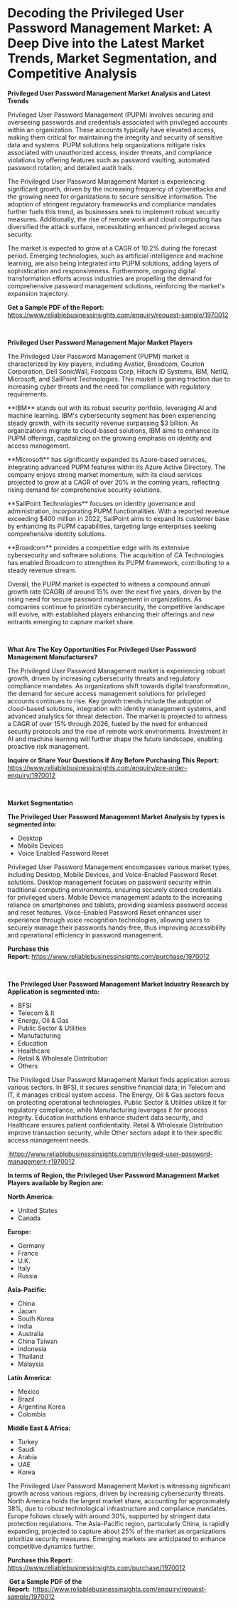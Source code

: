 <p><h1>Decoding the Privileged User Password Management Market: A Deep Dive into the Latest Market Trends, Market Segmentation, and Competitive Analysis</h1></p><p><strong>Privileged User Password Management Market Analysis and Latest Trends</strong></p>
<p><p>Privileged User Password Management (PUPM) involves securing and overseeing passwords and credentials associated with privileged accounts within an organization. These accounts typically have elevated access, making them critical for maintaining the integrity and security of sensitive data and systems. PUPM solutions help organizations mitigate risks associated with unauthorized access, insider threats, and compliance violations by offering features such as password vaulting, automated password rotation, and detailed audit trails.</p><p>The Privileged User Password Management Market is experiencing significant growth, driven by the increasing frequency of cyberattacks and the growing need for organizations to secure sensitive information. The adoption of stringent regulatory frameworks and compliance mandates further fuels this trend, as businesses seek to implement robust security measures. Additionally, the rise of remote work and cloud computing has diversified the attack surface, necessitating enhanced privileged access security.</p><p>The market is expected to grow at a CAGR of 10.2% during the forecast period. Emerging technologies, such as artificial intelligence and machine learning, are also being integrated into PUPM solutions, adding layers of sophistication and responsiveness. Furthermore, ongoing digital transformation efforts across industries are propelling the demand for comprehensive password management solutions, reinforcing the market's expansion trajectory.</p></p>
<p><strong>Get a Sample PDF of the Report:&nbsp;</strong> <a href="https://www.reliablebusinessinsights.com/enquiry/request-sample/1970012?utm_campaign=2875&utm_medium=2&utm_source=Github&utm_content=ia&utm_term=19042025&utm_id=privileged-user-password-management">https://www.reliablebusinessinsights.com/enquiry/request-sample/1970012</a></p>
<p>&nbsp;</p>
<p><strong>Privileged User Password Management Major Market Players</strong></p>
<p><p>The Privileged User Password Management (PUPM) market is characterized by key players, including Avatier, Broadcom, Courion Corporation, Dell SonicWall, Fastpass Corp, Hitachi ID Systems, IBM, NetIQ, Microsoft, and SailPoint Technologies. This market is gaining traction due to increasing cyber threats and the need for compliance with regulatory requirements.</p><p>**IBM** stands out with its robust security portfolio, leveraging AI and machine learning. IBM's cybersecurity segment has been experiencing steady growth, with its security revenue surpassing $3 billion. As organizations migrate to cloud-based solutions, IBM aims to enhance its PUPM offerings, capitalizing on the growing emphasis on identity and access management.</p><p>**Microsoft** has significantly expanded its Azure-based services, integrating advanced PUPM features within its Azure Active Directory. The company enjoys strong market momentum, with its cloud services projected to grow at a CAGR of over 20% in the coming years, reflecting rising demand for comprehensive security solutions.</p><p>**SailPoint Technologies** focuses on identity governance and administration, incorporating PUPM functionalities. With a reported revenue exceeding $400 million in 2022, SailPoint aims to expand its customer base by enhancing its PUPM capabilities, targeting large enterprises seeking comprehensive identity solutions.</p><p>**Broadcom** provides a competitive edge with its extensive cybersecurity and software solutions. The acquisition of CA Technologies has enabled Broadcom to strengthen its PUPM framework, contributing to a steady revenue stream.</p><p>Overall, the PUPM market is expected to witness a compound annual growth rate (CAGR) of around 15% over the next five years, driven by the rising need for secure password management in organizations. As companies continue to prioritize cybersecurity, the competitive landscape will evolve, with established players enhancing their offerings and new entrants emerging to capture market share.</p></p>
<p>&nbsp;</p>
<p><strong>What Are The Key Opportunities For Privileged User Password Management Manufacturers?</strong></p>
<p><p>The Privileged User Password Management market is experiencing robust growth, driven by increasing cybersecurity threats and regulatory compliance mandates. As organizations shift towards digital transformation, the demand for secure access management solutions for privileged accounts continues to rise. Key growth trends include the adoption of cloud-based solutions, integration with identity management systems, and advanced analytics for threat detection. The market is projected to witness a CAGR of over 15% through 2026, fueled by the need for enhanced security protocols and the rise of remote work environments. Investment in AI and machine learning will further shape the future landscape, enabling proactive risk management.</p></p>
<p><strong>Inquire or Share Your Questions If Any Before Purchasing This Report:</strong> <a href="https://www.reliablebusinessinsights.com/enquiry/pre-order-enquiry/1970012?utm_campaign=2875&utm_medium=2&utm_source=Github&utm_content=ia&utm_term=19042025&utm_id=privileged-user-password-management">https://www.reliablebusinessinsights.com/enquiry/pre-order-enquiry/1970012</a></p>
<p>&nbsp;</p>
<p><strong>Market Segmentation</strong></p>
<p><strong>The Privileged User Password Management Market Analysis by types is segmented into:</strong></p>
<p><ul><li>Desktop</li><li>Mobile Devices</li><li>Voice Enabled Password Reset</li></ul></p>
<p><p>Privileged User Password Management encompasses various market types, including Desktop, Mobile Devices, and Voice-Enabled Password Reset solutions. Desktop management focuses on password security within traditional computing environments, ensuring securely stored credentials for privileged users. Mobile Device management adapts to the increasing reliance on smartphones and tablets, providing seamless password access and reset features. Voice-Enabled Password Reset enhances user experience through voice recognition technologies, allowing users to securely manage their passwords hands-free, thus improving accessibility and operational efficiency in password management.</p></p>
<p><strong>Purchase this Report:&nbsp;</strong><a href="https://www.reliablebusinessinsights.com/purchase/1970012?utm_campaign=2875&utm_medium=2&utm_source=Github&utm_content=ia&utm_term=19042025&utm_id=privileged-user-password-management">https://www.reliablebusinessinsights.com/purchase/1970012</a></p>
<p>&nbsp;</p>
<p><strong>The Privileged User Password Management Market Industry Research by Application is segmented into:</strong></p>
<p><ul><li>BFSI</li><li>Telecom & It</li><li>Energy, Oil & Gas</li><li>Public Sector & Utilities</li><li>Manufacturing</li><li>Education</li><li>Healthcare</li><li>Retail & Wholesale Distribution</li><li>Others</li></ul></p>
<p><p>The Privileged User Password Management Market finds application across various sectors. In BFSI, it secures sensitive financial data; in Telecom and IT, it manages critical system access. The Energy, Oil & Gas sectors focus on protecting operational technologies. Public Sector & Utilities utilize it for regulatory compliance, while Manufacturing leverages it for process integrity. Education institutions enhance student data security, and Healthcare ensures patient confidentiality. Retail & Wholesale Distribution improve transaction security, while Other sectors adapt it to their specific access management needs.</p></p>
<p><a href="https://www.reliablebusinessinsights.com/privileged-user-password-management-r1970012?utm_campaign=2875&utm_medium=2&utm_source=Github&utm_content=ia&utm_term=19042025&utm_id=privileged-user-password-management">&nbsp;https://www.reliablebusinessinsights.com/privileged-user-password-management-r1970012</a></p>
<p><strong>In terms of Region, the Privileged User Password Management Market Players available by Region are:</strong></p>
<p>
    <p> <strong> North America: </strong>
        <ul>
            <li>United States</li>
            <li>Canada</li>
        </ul>
        </p> 
    <p> <strong> Europe: </strong>
        <ul>
            <li>Germany</li>
            <li>France</li>
            <li>U.K.</li>
            <li>Italy</li>
            <li>Russia</li>
        </ul>
        </p> 
    <p> <strong> Asia-Pacific: </strong>
        <ul>
            <li>China</li>
            <li>Japan</li>
            <li>South Korea</li>
            <li>India</li>
            <li>Australia</li>
            <li>China Taiwan</li>
            <li>Indonesia</li>
            <li>Thailand</li>
            <li>Malaysia</li>
        </ul>
        </p> 
    <p> <strong> Latin America: </strong>
        <ul>
            <li>Mexico</li>
            <li>Brazil</li>
            <li>Argentina Korea</li>
            <li>Colombia</li>
        </ul>
        </p> 
    <p> <strong> Middle East & Africa: </strong>
        <ul>
            <li>Turkey</li>
            <li>Saudi</li>
            <li>Arabia</li>
            <li>UAE</li>
            <li>Korea</li>
        </ul>
    </p>
    </p>
<p><p>The Privileged User Password Management Market is witnessing significant growth across various regions, driven by increasing cybersecurity threats. North America holds the largest market share, accounting for approximately 38%, due to robust technological infrastructure and compliance mandates. Europe follows closely with around 30%, supported by stringent data protection regulations. The Asia-Pacific region, particularly China, is rapidly expanding, projected to capture about 25% of the market as organizations prioritize security measures. Emerging markets are anticipated to enhance competitive dynamics further.</p></p>
<p><strong>Purchase this Report: </strong><a href="https://www.reliablebusinessinsights.com/purchase/1970012?utm_campaign=2875&utm_medium=2&utm_source=Github&utm_content=ia&utm_term=19042025&utm_id=privileged-user-password-management">https://www.reliablebusinessinsights.com/purchase/1970012</a></p>
<p>&nbsp;<strong>Get a Sample PDF of the Report:&nbsp;&nbsp;</strong><a href="https://www.reliablebusinessinsights.com/enquiry/request-sample/1970012?utm_campaign=2875&utm_medium=2&utm_source=Github&utm_content=ia&utm_term=19042025&utm_id=privileged-user-password-management">https://www.reliablebusinessinsights.com/enquiry/request-sample/1970012</a></p>
<p><strong></strong></p>
<p><p></p><p></p><p></p></p>